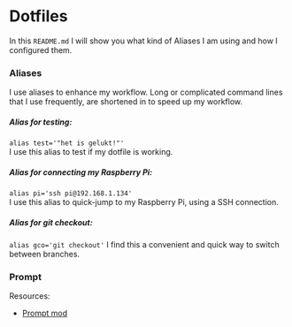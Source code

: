 # Dotfiles
In this `README.md` I will show you what kind of Aliases I am using and how I configured them.

### Aliases
I use aliases to enhance my workflow. Long or complicated command lines that I use frequently, are shortened in to speed up my workflow.  

##### Alias for testing:
`alias test='"het is gelukt!"'`  
I use this alias to test if my dotfile is working.

##### Alias for connecting my Raspberry Pi:
`alias pi='ssh pi@192.168.1.134'`  
I use this alias to quick-jump to my Raspberry Pi, using a SSH connection.

##### Alias for git checkout:  
`alias gco='git checkout'`
I find this a convenient and quick way to switch between branches.

### Prompt


Resources:
* [Prompt mod](https://www.digitalocean.com/community/tutorials/an-introduction-to-useful-bash-aliases-and-functions) 
